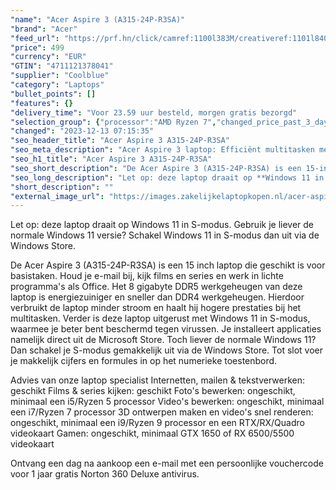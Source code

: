 ```yaml
---
"name": "Acer Aspire 3 (A315-24P-R3SA)"
"brand": "Acer"
"feed_url": "https://prf.hn/click/camref:1100l383M/creativeref:1101l84031/destination:https%3A%2F%2Fwww.coolblue.nl%2Fproduct%2F920094"
"price": 499
"currency": "EUR"
"GTIN": "4711121378041"
"supplier": "Coolblue"
"category": "Laptops"
"bullet_points": []
"features": {}
"delivery_time": "Voor 23.59 uur besteld, morgen gratis bezorgd"
"selection_group": {"processor":"AMD Ryzen 7","changed_price_past_3_days":false,"product_family":"Aspire 3"}
"changed": "2023-12-13 07:15:35"
"seo_header_title": "Acer Aspire 3 A315-24P-R3SA"
"seo_meta_description": "Acer Aspire 3 laptop: Efficiënt multitasken met Windows 11, energiezuinig DDR5 geheugen, en gratis Norton 360 Deluxe antivirus."
"seo_h1_title": "Acer Aspire 3 A315-24P-R3SA"
"seo_short_description": "De Acer Aspire 3 (A315-24P-R3SA) is een 15-inch laptop met Windows 11 in S-modus. Het is geschikt voor basis taken zoals e-mailen, films kijken en werken in lichte programma's. Het 8 GB DDR5 werkgeheugen zorgt voor energiezuinigheid en snellere prestaties bij multitasking. De S-modus biedt extra virusbescherming door het installeren van applicaties via de Microsoft Store. Als je liever de normale Windows 11 wilt, kun je S-modus eenvoudig uitschakelen via de Windows Store. Let op: de laptop is niet geschikt voor intensieve taken zoals foto- en videobewerking, 3D-ontwerp of gaming. Bij aankoop ontvang je een persoonlijke vouchercode voor 1 jaar gratis Norton 360 Deluxe antivirus."
"seo_long_description": "Let op: deze laptop draait op **Windows 11 in S-modus**. Wil je liever de normale Windows 11 versie? Schakel dan Windows 11 in S-modus uit via de **Windows Store**."
"short_description": ""
"external_image_url": "https://images.zakelijkelaptopkopen.nl/acer-aspire-3-a315-24p-r3sa.webp"
---
```


Let op: deze laptop draait op Windows 11 in S-modus. Gebruik je liever de normale Windows 11 versie? Schakel Windows 11 in S-modus dan uit via de Windows Store.

De Acer Aspire 3 (A315-24P-R3SA) is een 15 inch laptop die geschikt is voor basistaken. Houd je e-mail bij, kijk films en series en werk in lichte programma's als Office. Het 8 gigabyte DDR5 werkgeheugen van deze laptop is energiezuiniger en sneller dan DDR4 werkgeheugen. Hierdoor verbruikt de laptop minder stroom en haalt hij hogere prestaties bij het multitasken. Verder is deze laptop uitgerust met Windows 11 in S-modus, waarmee je beter bent beschermd tegen virussen. Je installeert applicaties namelijk direct uit de Microsoft Store. Toch liever de normale Windows 11? Dan schakel je S-modus gemakkelijk uit via de Windows Store. Tot slot voer je makkelijk cijfers en formules in op het numerieke toestenbord.

Advies van onze laptop specialist
Internetten, mailen & tekstverwerken: geschikt
Films & series kijken: geschikt
Foto's bewerken: ongeschikt, minimaal een i5/Ryzen 5 processor
Video's bewerken: ongeschikt, minimaal een i7/Ryzen 7 processor
3D ontwerpen maken en video's snel renderen: ongeschikt, minimaal een i9/Ryzen 9 processor en een RTX/RX/Quadro videokaart
Gamen: ongeschikt, minimaal GTX 1650 of RX 6500/5500 videokaart

Ontvang een dag na aankoop een e-mail met een persoonlijke vouchercode voor 1 jaar gratis Norton 360 Deluxe antivirus.